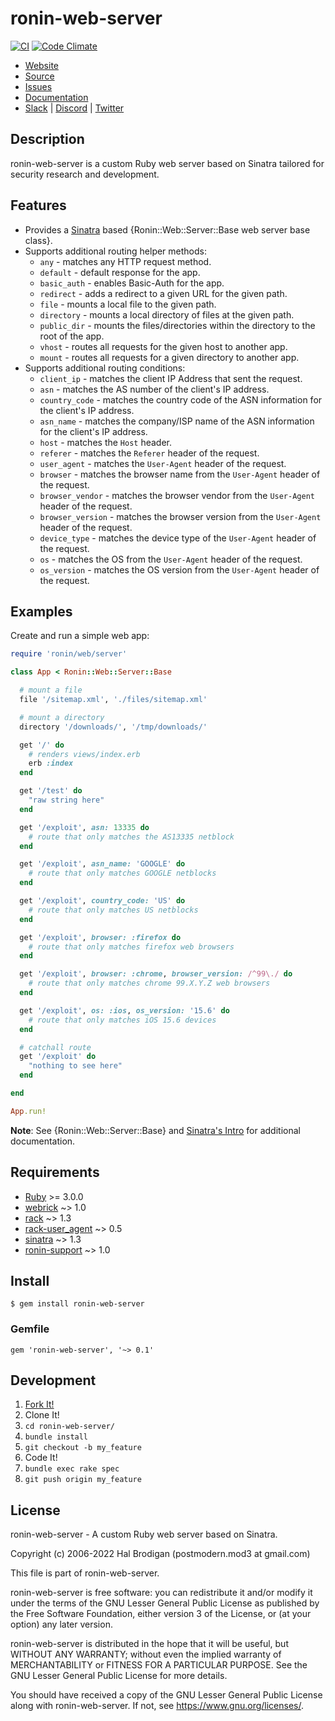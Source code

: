 # ronin-web-server

[![CI](https://github.com/ronin-rb/ronin-web-server/actions/workflows/ruby.yml/badge.svg)](https://github.com/ronin-rb/ronin-web-server/actions/workflows/ruby.yml)
[![Code Climate](https://codeclimate.com/github/ronin-rb/ronin-web-server.svg)](https://codeclimate.com/github/ronin-rb/ronin-web-server)

* [Website](https://ronin-rb.dev/)
* [Source](https://github.com/ronin-rb/ronin-web-server)
* [Issues](https://github.com/ronin-rb/ronin-web-server/issues)
* [Documentation](https://ronin-rb.dev/docs/ronin-web-server/frames)
* [Slack](https://ronin-rb.slack.com) |
  [Discord](https://discord.gg/6WAb3PsVX9) |
  [Twitter](https://twitter.com/ronin_rb)

## Description

ronin-web-server is a custom Ruby web server based on Sinatra tailored for
security research and development.

## Features

* Provides a [Sinatra][sinatra] based
  {Ronin::Web::Server::Base web server base class}.
* Supports additional routing helper methods:
  * `any` - matches any HTTP request method.
  * `default` - default response for the app.
  * `basic_auth` - enables Basic-Auth for the app.
  * `redirect` - adds a redirect to a given URL for the given path.
  * `file` - mounts a local file to the given path.
  * `directory` - mounts a local directory of files at the given path.
  * `public_dir` - mounts the files/directories within the directory to the root
    of the app.
  * `vhost` - routes all requests for the given host to another app.
  * `mount` - routes all requests for a given directory to another app.
* Supports additional routing conditions:
  * `client_ip` - matches the client IP Address that sent the request.
  * `asn` - matches the AS number of the client's IP address.
  * `country_code` - matches the country code of the ASN information for the
    client's IP address.
  * `asn_name` - matches the company/ISP name of the ASN information for the
    client's IP address.
  * `host` - matches the `Host` header.
  * `referer` - matches the `Referer` header of the request.
  * `user_agent` - matches the `User-Agent` header of the request.
  * `browser` - matches the browser name from the `User-Agent` header of the
    request.
  * `browser_vendor` - matches the browser vendor from the `User-Agent` header
    of the request.
  * `browser_version` - matches the browser version from the `User-Agent` header
    of the request.
  * `device_type` - matches the device type of the `User-Agent` header of the
    request.
  * `os` - matches the OS from the `User-Agent` header of the request.
  * `os_version` - matches the OS version from the `User-Agent` header of the
    request.

## Examples

Create and run a simple web app:

```ruby
require 'ronin/web/server'

class App < Ronin::Web::Server::Base

  # mount a file
  file '/sitemap.xml', './files/sitemap.xml'

  # mount a directory
  directory '/downloads/', '/tmp/downloads/'

  get '/' do
    # renders views/index.erb
    erb :index
  end

  get '/test' do
    "raw string here"
  end

  get '/exploit', asn: 13335 do
    # route that only matches the AS13335 netblock
  end

  get '/exploit', asn_name: 'GOOGLE' do
    # route that only matches GOOGLE netblocks
  end

  get '/exploit', country_code: 'US' do
    # route that only matches US netblocks
  end

  get '/exploit', browser: :firefox do
    # route that only matches firefox web browsers
  end

  get '/exploit', browser: :chrome, browser_version: /^99\./ do
    # route that only matches chrome 99.X.Y.Z web browsers
  end

  get '/exploit', os: :ios, os_version: '15.6' do
    # route that only matches iOS 15.6 devices
  end

  # catchall route
  get '/exploit' do
    "nothing to see here"
  end

end

App.run!
```

**Note**: See {Ronin::Web::Server::Base} and [Sinatra's Intro][1] for additional
documentation.

[1]: http://sinatrarb.com/intro.html

## Requirements

* [Ruby] >= 3.0.0
* [webrick] ~> 1.0
* [rack] ~> 1.3
* [rack-user_agent] ~> 0.5
* [sinatra] ~> 1.3
* [ronin-support] ~> 1.0

## Install

```shell
$ gem install ronin-web-server
```

### Gemfile

```shell
gem 'ronin-web-server', '~> 0.1'
```

## Development

1. [Fork It!](https://github.com/ronin-rb/ronin-web-server/fork)
2. Clone It!
3. `cd ronin-web-server/`
4. `bundle install`
5. `git checkout -b my_feature`
6. Code It!
7. `bundle exec rake spec`
8. `git push origin my_feature`

## License

ronin-web-server - A custom Ruby web server based on Sinatra.

Copyright (c) 2006-2022 Hal Brodigan (postmodern.mod3 at gmail.com)

This file is part of ronin-web-server.

ronin-web-server is free software: you can redistribute it and/or modify
it under the terms of the GNU Lesser General Public License as published
by the Free Software Foundation, either version 3 of the License, or
(at your option) any later version.

ronin-web-server is distributed in the hope that it will be useful,
but WITHOUT ANY WARRANTY; without even the implied warranty of
MERCHANTABILITY or FITNESS FOR A PARTICULAR PURPOSE.  See the
GNU Lesser General Public License for more details.

You should have received a copy of the GNU Lesser General Public License
along with ronin-web-server.  If not, see <https://www.gnu.org/licenses/>.

[Ruby]: https://www.ruby-lang.org
[webrick]: https://github.com/ruby/webrick#readme
[rack]: https://github.com/rack/rack#readme
[rack-user_agent]: https://github.com/k0kubun/rack-user_agent#readme
[sinatra]: https://github.com/sinatra/sinatra#readme
[ronin-support]: https://github.com/ronin-rb/ronin-support#readme
